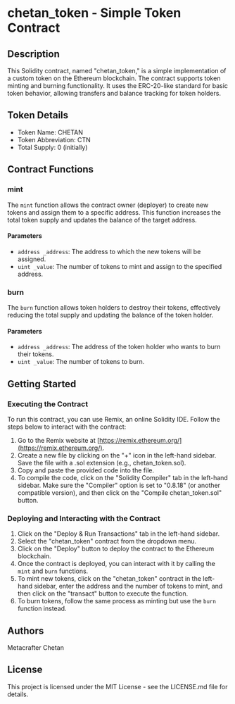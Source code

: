 # chetan_token - Simple Token Contract

## Description

This Solidity contract, named "chetan_token," is a simple implementation of a custom token on the Ethereum blockchain. The contract supports token minting and burning functionality. It uses the ERC-20-like standard for basic token behavior, allowing transfers and balance tracking for token holders.

## Token Details

- Token Name: CHETAN
- Token Abbreviation: CTN
- Total Supply: 0 (initially)

## Contract Functions

### mint

The `mint` function allows the contract owner (deployer) to create new tokens and assign them to a specific address. This function increases the total token supply and updates the balance of the target address.

#### Parameters

- `address _address`: The address to which the new tokens will be assigned.
- `uint _value`: The number of tokens to mint and assign to the specified address.

### burn

The `burn` function allows token holders to destroy their tokens, effectively reducing the total supply and updating the balance of the token holder.

#### Parameters

- `address _address`: The address of the token holder who wants to burn their tokens.
- `uint _value`: The number of tokens to burn.

## Getting Started

### Executing the Contract

To run this contract, you can use Remix, an online Solidity IDE. Follow the steps below to interact with the contract:

1. Go to the Remix website at [https://remix.ethereum.org/](https://remix.ethereum.org/).
2. Create a new file by clicking on the "+" icon in the left-hand sidebar. Save the file with a .sol extension (e.g., chetan_token.sol).
3. Copy and paste the provided code into the file.
4. To compile the code, click on the "Solidity Compiler" tab in the left-hand sidebar. Make sure the "Compiler" option is set to "0.8.18" (or another compatible version), and then click on the "Compile chetan_token.sol" button.

### Deploying and Interacting with the Contract

1. Click on the "Deploy & Run Transactions" tab in the left-hand sidebar.
2. Select the "chetan_token" contract from the dropdown menu.
3. Click on the "Deploy" button to deploy the contract to the Ethereum blockchain.
4. Once the contract is deployed, you can interact with it by calling the `mint` and `burn` functions.
5. To mint new tokens, click on the "chetan_token" contract in the left-hand sidebar, enter the address and the number of tokens to mint, and then click on the "transact" button to execute the function.
6. To burn tokens, follow the same process as minting but use the `burn` function instead.

## Authors

Metacrafter Chetan

## License

This project is licensed under the MIT License - see the LICENSE.md file for details.
